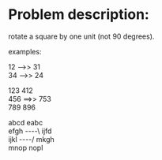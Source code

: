 
# Problem description:


rotate a square by one unit (not 90 degrees). 

examples:

12  -->> 31 <br>
34  -->> 24 <br>


123         412 <br>
456  ==>>   753 <br>
789         896 <br>


abcd        eabc <br>
efgh  ----\  ijfd <br>
ijkl  ----/  mkgh <br>
mnop        nopl <br>

